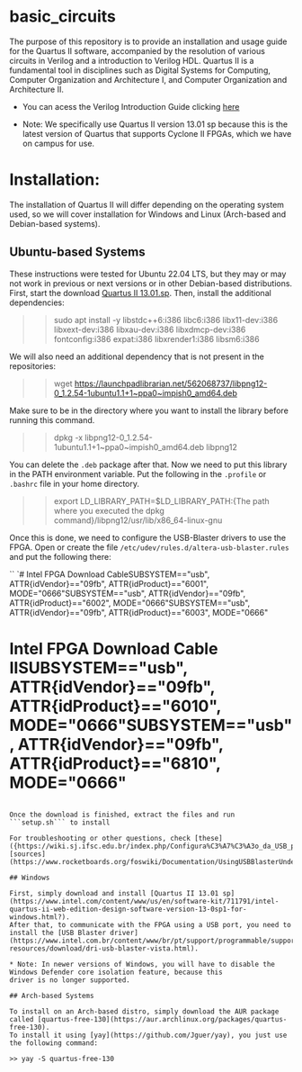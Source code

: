 # basic_circuits

The purpose of this repository is to provide an installation and usage guide for the Quartus II software, accompanied by
the resolution of various circuits in Verilog and a introduction to Verilog HDL. Quartus II is a fundamental tool in 
disciplines such as Digital Systems for Computing, Computer Organization and Architecture I, and Computer Organization 
and Architecture II.

* You can acess the Verilog Introduction Guide clicking [here](verilog_basics/verilog_introduction.MD)

* Note: We specifically use Quartus II version 13.01 sp because this is the latest version of Quartus that supports 
Cyclone II FPGAs, which we have on campus for use.


# Installation:

The installation of Quartus II will differ depending on the operating system used, so we will cover installation for 
Windows and Linux (Arch-based and Debian-based systems).

## Ubuntu-based Systems

These instructions were tested for Ubuntu 22.04 LTS, but they may or may not work in previous or next versions or in other Debian-based distributions.
First, start the download [Quartus II 13.01.sp](https://www.intel.com/content/www/us/en/software-kit/711790/intel-quartus-ii-web-edition-design-software-version-13-0sp1-for-linux.html). Then, install the additional dependencies:

>> sudo apt install -y libstdc++6:i386 libc6:i386 libx11-dev:i386 libxext-dev:i386 libxau-dev:i386 libxdmcp-dev:i386 fontconfig:i386 expat:i386 libxrender1:i386 libsm6:i386

We will also need an additional dependency that is not present in the repositories:

>> wget https://launchpadlibrarian.net/562068737/libpng12-0_1.2.54-1ubuntu1.1+1~ppa0~impish0_amd64.deb

Make sure to be in the directory where you want to install the library before running this command.

>> dpkg -x libpng12-0_1.2.54-1ubuntu1.1+1~ppa0~impish0_amd64.deb libpng12

You can delete the ```.deb``` package after that.
Now we need to put this library in the PATH environment variable. Put the following in the ```.profile``` or ```.bashrc``` file in your home directory.

>> export LD_LIBRARY_PATH=$LD_LIBRARY_PATH:{The path where you executed the dpkg command}/libpng12/usr/lib/x86_64-linux-gnu

Once this is done, we need to configure the USB-Blaster drivers to use the FPGA. Open or create the file ```/etc/udev/rules.d/altera-usb-blaster.rules``` and put the following there:

``
`# Intel FPGA Download CableSUBSYSTEM=="usb", ATTR{idVendor}=="09fb", ATTR{idProduct}=="6001", MODE="0666"SUBSYSTEM=="usb", ATTR{idVendor}=="09fb", ATTR{idProduct}=="6002", MODE="0666"SUBSYSTEM=="usb", ATTR{idVendor}=="09fb", ATTR{idProduct}=="6003", MODE="0666"
# Intel FPGA Download Cable IISUBSYSTEM=="usb", ATTR{idVendor}=="09fb", ATTR{idProduct}=="6010", MODE="0666"SUBSYSTEM=="usb", ATTR{idVendor}=="09fb", ATTR{idProduct}=="6810", MODE="0666"
```

Once the download is finished, extract the files and run ```setup.sh``` to install

For troubleshooting or other questions, check [these]({https://wiki.sj.ifsc.edu.br/index.php/Configura%C3%A7%C3%A3o_da_USB_para_programa%C3%A7%C3%A3o_do_FPGA_via_JTAG) [sources](https://www.rocketboards.org/foswiki/Documentation/UsingUSBBlasterUnderLinux)

## Windows

First, simply download and install [Quartus II 13.01 sp](https://www.intel.com/content/www/us/en/software-kit/711791/intel-quartus-ii-web-edition-design-software-version-13-0sp1-for-windows.html?).
After that, to communicate with the FPGA using a USB port, you need to install the [USB Blaster driver](https://www.intel.com.br/content/www/br/pt/support/programmable/support-resources/download/dri-usb-blaster-vista.html).

* Note: In newer versions of Windows, you will have to disable the Windows Defender core isolation feature, because this 
driver is no longer supported.

## Arch-based Systems

To install on an Arch-based distro, simply download the AUR package called [quartus-free-130](https://aur.archlinux.org/packages/quartus-free-130).
To install it using [yay](https://github.com/Jguer/yay), you just use the following command:

>> yay -S quartus-free-130
